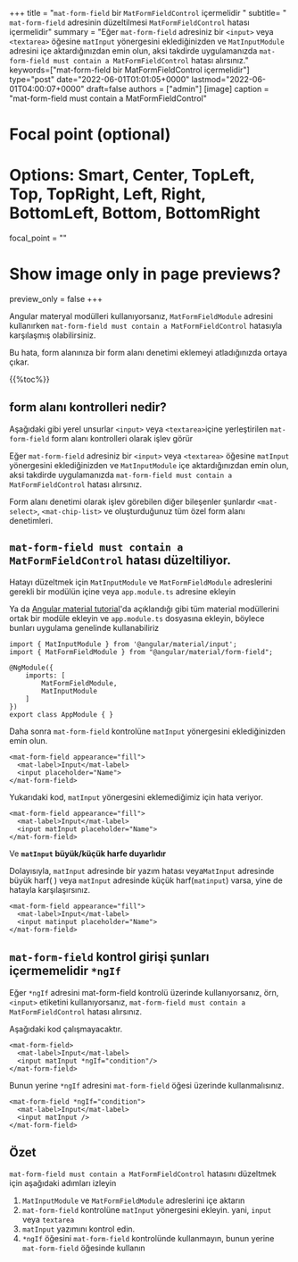 +++
title   = "`mat-form-field` bir `MatFormFieldControl` içermelidir "
subtitle= " `mat-form-field` adresinin düzeltilmesi `MatFormFieldControl` hatası içermelidir"
summary = "Eğer `mat-form-field` adresiniz bir `<input>` veya `<textarea>` öğesine `matInput` yönergesini eklediğinizden ve `MatInputModule` adresini içe aktardığınızdan emin olun, aksi takdirde uygulamanızda `mat-form-field must contain a MatFormFieldControl` hatası alırsınız."
keywords=["mat-form-field bir MatFormFieldControl içermelidir"]
type="post"
date="2022-06-01T01:01:05+0000"
lastmod="2022-06-01T04:00:07+0000"
draft=false
authors = ["admin"]
[image]
  caption = "mat-form-field must contain a MatFormFieldControl"

  # Focal point (optional)
  # Options: Smart, Center, TopLeft, Top, TopRight, Left, Right, BottomLeft, Bottom, BottomRight
  focal_point = ""

  # Show image only in page previews?
  preview_only = false
+++

Angular materyal modülleri kullanıyorsanız, `MatFormFieldModule` adresini kullanırken `mat-form-field must contain a MatFormFieldControl` hatasıyla karşılaşmış olabilirsiniz.

Bu hata, form alanınıza bir form alanı denetimi eklemeyi atladığınızda ortaya çıkar.

{{%toc%}}

## form alanı kontrolleri nedir? 

Aşağıdaki gibi yerel unsurlar `<input>` veya `<textarea>`içine yerleştirilen `mat-form-field` form alanı kontrolleri olarak işlev görür 

Eğer `mat-form-field` adresiniz bir `<input>` veya `<textarea>` öğesine `matInput` yönergesini eklediğinizden ve `MatInputModule` içe aktardığınızdan emin olun, aksi takdirde uygulamanızda `mat-form-field must contain a MatFormFieldControl` hatası alırsınız.

Form alanı denetimi olarak işlev görebilen diğer bileşenler şunlardır `<mat-select>`, `<mat-chip-list>` ve oluşturduğunuz tüm özel form alanı denetimleri.


## `mat-form-field must contain a MatFormFieldControl` hatası düzeltiliyor.

Hatayı düzeltmek için `MatInputModule` ve `MatFormFieldModule` adreslerini gerekli bir modülün içine veya `app.module.ts` adresine ekleyin 

Ya da [Angular material tutorial](https://www.angularjswiki.com/material/)'da açıklandığı gibi tüm material modüllerini ortak bir modüle ekleyin ve `app.module.ts` dosyasına ekleyin, böylece bunları uygulama genelinde kullanabiliriz 

```
import { MatInputModule } from '@angular/material/input';
import { MatFormFieldModule } from "@angular/material/form-field";

@NgModule({
    imports: [
        MatFormFieldModule,
        MatInputModule
    ]
})
export class AppModule { }

```

Daha sonra `mat-form-field` kontrolüne `matInput` yönergesini eklediğinizden emin olun.

```
<mat-form-field appearance="fill">
  <mat-label>Input</mat-label>
  <input placeholder="Name">
</mat-form-field>
```

Yukarıdaki kod, `matInput` yönergesini eklemediğimiz için hata veriyor.

```
<mat-form-field appearance="fill">
  <mat-label>Input</mat-label>
  <input matInput placeholder="Name">
</mat-form-field>
```

Ve **`matInput` büyük/küçük harfe duyarlıdır** 

Dolayısıyla, `matInput` adresinde bir yazım hatası veya`MatInput` adresinde büyük harf( ) veya `matInput` adresinde küçük harf(`matinput`) varsa, yine de hatayla karşılaşırsınız.

```
<mat-form-field appearance="fill">
  <mat-label>Input</mat-label>
  <input matinput placeholder="Name">
</mat-form-field>
```

## `mat-form-field` kontrol girişi şunları içermemelidir `*ngIf`

Eğer `*ngIf` adresini mat-form-field kontrolü üzerinde kullanıyorsanız, örn, `<input>` etiketini kullanıyorsanız, `mat-form-field must contain a MatFormFieldControl` hatası alırsınız.

Aşağıdaki kod çalışmayacaktır.

```
<mat-form-field>
  <mat-label>Input</mat-label>
  <input matInput *ngIf="condition"/>
</mat-form-field>
```

Bunun yerine `*ngIf` adresini `mat-form-field` öğesi üzerinde kullanmalısınız.

```
<mat-form-field *ngIf="condition">
  <mat-label>Input</mat-label>
  <input matInput />
</mat-form-field>

```

## Özet

 `mat-form-field must contain a MatFormFieldControl` hatasını düzeltmek için aşağıdaki adımları izleyin

1. `MatInputModule` ve `MatFormFieldModule` adreslerini içe aktarın 
2. `mat-form-field` kontrolüne `matInput` yönergesini ekleyin. yani, `input` veya `textarea`
3. `matInput` yazımını kontrol edin.
4. `*ngIf` öğesini `mat-form-field` kontrolünde kullanmayın, bunun yerine `mat-form-field` öğesinde kullanın

